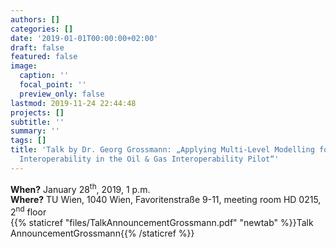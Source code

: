 ```yaml
---
authors: []
categories: []
date: '2019-01-01T00:00:00+02:00'
draft: false
featured: false
image:
  caption: ''
  focal_point: ''
  preview_only: false
lastmod: 2019-11-24 22:44:48
projects: []
subtitle: ''
summary: ''
tags: []
title: 'Talk by Dr. Georg Grossmann: „Applying Multi-Level Modelling for Standards-based
  Interoperability in the Oil & Gas Interoperability Pilot“'
---
```


**When?** January 28<sup>th</sup>, 2019,&nbsp;1 p.m.  
**Where?** TU Wien, 1040 Wien, Favoritenstraße 9-11, meeting room HD 0215, 2<sup>nd</sup> floor  
{{% staticref "files/TalkAnnouncementGrossmann.pdf" "newtab" %}}Talk AnnouncementGrossmann{{% /staticref %}}

